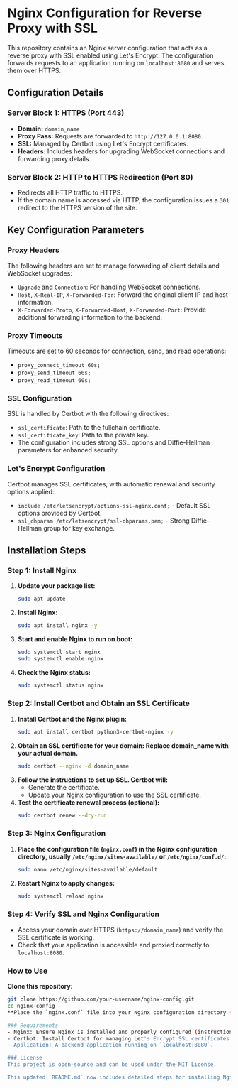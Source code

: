 # Nginx Configuration for Reverse Proxy with SSL

This repository contains an Nginx server configuration that acts as a reverse proxy with SSL enabled using Let's Encrypt. The configuration forwards requests to an application running on `localhost:8080` and serves them over HTTPS.

## Configuration Details

### Server Block 1: HTTPS (Port 443)

- **Domain:** `domain_name`
- **Proxy Pass:** Requests are forwarded to `http://127.0.0.1:8080`.
- **SSL:** Managed by Certbot using Let's Encrypt certificates.
- **Headers:** Includes headers for upgrading WebSocket connections and forwarding proxy details.

### Server Block 2: HTTP to HTTPS Redirection (Port 80)

- Redirects all HTTP traffic to HTTPS.
- If the domain name is accessed via HTTP, the configuration issues a `301` redirect to the HTTPS version of the site.

## Key Configuration Parameters

### Proxy Headers
The following headers are set to manage forwarding of client details and WebSocket upgrades:
- `Upgrade` and `Connection`: For handling WebSocket connections.
- `Host`, `X-Real-IP`, `X-Forwarded-For`: Forward the original client IP and host information.
- `X-Forwarded-Proto`, `X-Forwarded-Host`, `X-Forwarded-Port`: Provide additional forwarding information to the backend.

### Proxy Timeouts
Timeouts are set to 60 seconds for connection, send, and read operations:
- `proxy_connect_timeout 60s;`
- `proxy_send_timeout 60s;`
- `proxy_read_timeout 60s;`

### SSL Configuration
SSL is handled by Certbot with the following directives:
- `ssl_certificate`: Path to the fullchain certificate.
- `ssl_certificate_key`: Path to the private key.
- The configuration includes strong SSL options and Diffie-Hellman parameters for enhanced security.

### Let's Encrypt Configuration
Certbot manages SSL certificates, with automatic renewal and security options applied:
- `include /etc/letsencrypt/options-ssl-nginx.conf;` - Default SSL options provided by Certbot.
- `ssl_dhparam /etc/letsencrypt/ssl-dhparams.pem;` - Strong Diffie-Hellman group for key exchange.

## Installation Steps

### Step 1: Install Nginx

1. **Update your package list:**
   ```bash
   sudo apt update
2. **Install Nginx:**
   ```bash
   sudo apt install nginx -y
3. **Start and enable Nginx to run on boot:**
   ```bash
   sudo systemctl start nginx
   sudo systemctl enable nginx
4. **Check the Nginx status:**
   ```bash
   sudo systemctl status nginx
   
### Step 2: Install Certbot and Obtain an SSL Certificate

1. **Install Certbot and the Nginx plugin:**
   ```bash
   sudo apt install certbot python3-certbot-nginx -y
2. **Obtain an SSL certificate for your domain: Replace domain_name with your actual domain.**
   ```bash
   sudo certbot --nginx -d domain_name
3. **Follow the instructions to set up SSL. Certbot will:**
   - Generate the certificate.
   - Update your Nginx configuration to use the SSL certificate.
4. **Test the certificate renewal process (optional):**
   ```bash
   sudo certbot renew --dry-run

### Step 3: Nginx Configuration

1. **Place the configuration file (`nginx.conf`) in the Nginx configuration directory, usually `/etc/nginx/sites-available/` or `/etc/nginx/conf.d/`:**
   ```bash
   sudo nano /etc/nginx/sites-available/default
2. **Restart Nginx to apply changes:**
   ```bash
   sudo systemctl reload nginx

### Step 4: Verify SSL and Nginx Configuration
   - Access your domain over HTTPS (`https://domain_name`) and verify the SSL certificate is working.
   - Check that your application is accessible and proxied correctly to `localhost:8080`.

### How to Use
**Clone this repository:**
   ```bash
   git clone https://github.com/your-username/nginx-config.git
   cd nginx-config
**Place the `nginx.conf` file into your Nginx configuration directory (as described in Step 3 above) and restart Nginx.**

### Requirements
   - Nginx: Ensure Nginx is installed and properly configured (instructions provided above).
   - Certbot: Install Certbot for managing Let's Encrypt SSL certificates.
   - Application: A backend application running on `localhost:8080`.

### License
This project is open-source and can be used under the MIT License.

This updated `README.md` now includes detailed steps for installing Nginx, installing Certbot, and obtaining SSL certificates. It also provides instructions on how to place and use the configuration file.
